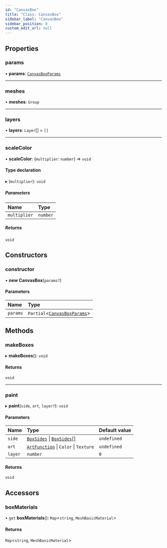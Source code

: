 ```yaml
---
id: "CanvasBox"
title: "Class: CanvasBox"
sidebar_label: "CanvasBox"
sidebar_position: 0
custom_edit_url: null
---
```


## Properties

### params

• **params**: [`CanvasBoxParams`](../modules.md#canvasboxparams-114)

___

### meshes

• **meshes**: `Group`

___

### layers

• **layers**: `Layer`[] = `[]`

___

### scaleColor

• **scaleColor**: (`multiplier`: `number`) => `void`

#### Type declaration

▸ (`multiplier`): `void`

##### Parameters

| Name | Type |
| :------ | :------ |
| `multiplier` | `number` |

##### Returns

`void`

## Constructors

### constructor

• **new CanvasBox**(`params?`)

#### Parameters

| Name | Type |
| :------ | :------ |
| `params` | `Partial`<[`CanvasBoxParams`](../modules.md#canvasboxparams-114)\> |

## Methods

### makeBoxes

▸ **makeBoxes**(): `void`

#### Returns

`void`

___

### paint

▸ **paint**(`side`, `art`, `layer?`): `void`

#### Parameters

| Name | Type | Default value |
| :------ | :------ | :------ |
| `side` | [`BoxSides`](../modules.md#boxsides-114) \| [`BoxSides`](../modules.md#boxsides-114)[] | `undefined` |
| `art` | [`ArtFunction`](../modules.md#artfunction-114) \| `Color` \| `Texture` | `undefined` |
| `layer` | `number` | `0` |

#### Returns

`void`

## Accessors

### boxMaterials

• `get` **boxMaterials**(): `Map`<`string`, `MeshBasicMaterial`\>

#### Returns

`Map`<`string`, `MeshBasicMaterial`\>
